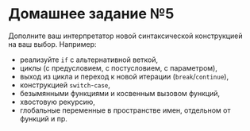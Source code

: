 # Домашнее задание №5

Дополните ваш интерпретатор новой синтаксической конструкцией на ваш выбор. Например:

* реализуйте `if` с альтернативной веткой,
* циклы (с предусловием, с постусловием, с параметром),
* выход из цикла и переход к новой итерации (`break`/`continue`),
* конструкцией `switch`-`case`,
* безымянными функциями и косвенным вызовом функций,
* хвостовую рекурсию,
* глобальные переменные в пространстве имен, отдельном от функций и пр.

